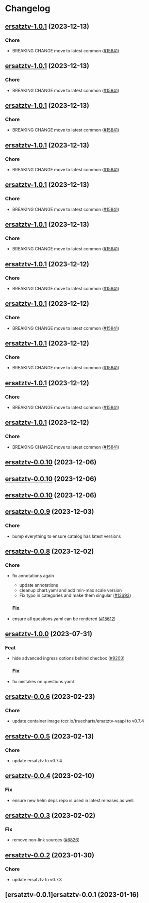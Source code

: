 # Changelog



## [ersatztv-1.0.1](https://github.com/truecharts/charts/compare/ersatztv-0.0.10...ersatztv-1.0.1) (2023-12-13)

### Chore

- BREAKING CHANGE move to latest common ([#15841](https://github.com/truecharts/charts/issues/15841))
  
  


## [ersatztv-1.0.1](https://github.com/truecharts/charts/compare/ersatztv-0.0.10...ersatztv-1.0.1) (2023-12-13)

### Chore

- BREAKING CHANGE move to latest common ([#15841](https://github.com/truecharts/charts/issues/15841))
  
  


## [ersatztv-1.0.1](https://github.com/truecharts/charts/compare/ersatztv-0.0.10...ersatztv-1.0.1) (2023-12-13)

### Chore

- BREAKING CHANGE move to latest common ([#15841](https://github.com/truecharts/charts/issues/15841))
  
  


## [ersatztv-1.0.1](https://github.com/truecharts/charts/compare/ersatztv-0.0.10...ersatztv-1.0.1) (2023-12-13)

### Chore

- BREAKING CHANGE move to latest common ([#15841](https://github.com/truecharts/charts/issues/15841))
  
  


## [ersatztv-1.0.1](https://github.com/truecharts/charts/compare/ersatztv-0.0.10...ersatztv-1.0.1) (2023-12-13)

### Chore

- BREAKING CHANGE move to latest common ([#15841](https://github.com/truecharts/charts/issues/15841))
  
  


## [ersatztv-1.0.1](https://github.com/truecharts/charts/compare/ersatztv-0.0.10...ersatztv-1.0.1) (2023-12-13)

### Chore

- BREAKING CHANGE move to latest common ([#15841](https://github.com/truecharts/charts/issues/15841))
  
  


## [ersatztv-1.0.1](https://github.com/truecharts/charts/compare/ersatztv-0.0.10...ersatztv-1.0.1) (2023-12-12)

### Chore

- BREAKING CHANGE move to latest common ([#15841](https://github.com/truecharts/charts/issues/15841))
  
  


## [ersatztv-1.0.1](https://github.com/truecharts/charts/compare/ersatztv-0.0.10...ersatztv-1.0.1) (2023-12-12)

### Chore

- BREAKING CHANGE move to latest common ([#15841](https://github.com/truecharts/charts/issues/15841))
  
  


## [ersatztv-1.0.1](https://github.com/truecharts/charts/compare/ersatztv-0.0.10...ersatztv-1.0.1) (2023-12-12)

### Chore

- BREAKING CHANGE move to latest common ([#15841](https://github.com/truecharts/charts/issues/15841))
  
  


## [ersatztv-1.0.1](https://github.com/truecharts/charts/compare/ersatztv-0.0.10...ersatztv-1.0.1) (2023-12-12)

### Chore

- BREAKING CHANGE move to latest common ([#15841](https://github.com/truecharts/charts/issues/15841))
  
  


## [ersatztv-1.0.1](https://github.com/truecharts/charts/compare/ersatztv-0.0.10...ersatztv-1.0.1) (2023-12-12)

### Chore

- BREAKING CHANGE move to latest common ([#15841](https://github.com/truecharts/charts/issues/15841))
  
  



## [ersatztv-0.0.10](https://github.com/truecharts/charts/compare/ersatztv-0.0.9...ersatztv-0.0.10) (2023-12-06)




## [ersatztv-0.0.10](https://github.com/truecharts/charts/compare/ersatztv-0.0.9...ersatztv-0.0.10) (2023-12-06)




## [ersatztv-0.0.10](https://github.com/truecharts/charts/compare/ersatztv-0.0.9...ersatztv-0.0.10) (2023-12-06)




## [ersatztv-0.0.9](https://github.com/truecharts/charts/compare/ersatztv-0.0.8...ersatztv-0.0.9) (2023-12-03)

### Chore

- bump everything to ensure catalog has latest versions
  
  


## [ersatztv-0.0.8](https://github.com/truecharts/charts/compare/ersatztv-1.0.0...ersatztv-0.0.8) (2023-12-02)

### Chore

- fix annotations again
  - update annotations
  - cleanup chart.yaml and add min-max scale version
  - Fix typo in categories and make them singular ([#13693](https://github.com/truecharts/charts/issues/13693))
  
  ### Fix

- ensure all questions.yaml can be rendered ([#15612](https://github.com/truecharts/charts/issues/15612))
  
  









## [ersatztv-1.0.0](https://github.com/truecharts/charts/compare/ersatztv-0.0.6...ersatztv-1.0.0) (2023-07-31)

### Feat

- hide advanced ingress options behind checbox ([#9203](https://github.com/truecharts/charts/issues/9203))
  
  ### Fix

- fix mistakes on questions.yaml
  
  


## [ersatztv-0.0.6](https://github.com/truecharts/charts/compare/ersatztv-0.0.5...ersatztv-0.0.6) (2023-02-23)

### Chore

- update container image tccr.io/truecharts/ersatztv-vaapi to v0.7.4
  
  


## [ersatztv-0.0.5](https://github.com/truecharts/charts/compare/ersatztv-0.0.4...ersatztv-0.0.5) (2023-02-13)

### Chore

- update ersatztv to v0.7.4
  
  


## [ersatztv-0.0.4](https://github.com/truecharts/charts/compare/ersatztv-0.0.3...ersatztv-0.0.4) (2023-02-10)

### Fix

- ensure new helm deps repo is used in latest releases as well.
  
  


## [ersatztv-0.0.3](https://github.com/truecharts/charts/compare/ersatztv-0.0.2...ersatztv-0.0.3) (2023-02-02)

### Fix

- remove non-link sources ([#6826](https://github.com/truecharts/charts/issues/6826))
  
  


## [ersatztv-0.0.2](https://github.com/truecharts/charts/compare/ersatztv-0.0.1...ersatztv-0.0.2) (2023-01-30)

### Chore

- update ersatztv to v0.7.3
  
  


## [ersatztv-0.0.1]ersatztv-0.0.1 (2023-01-16)

